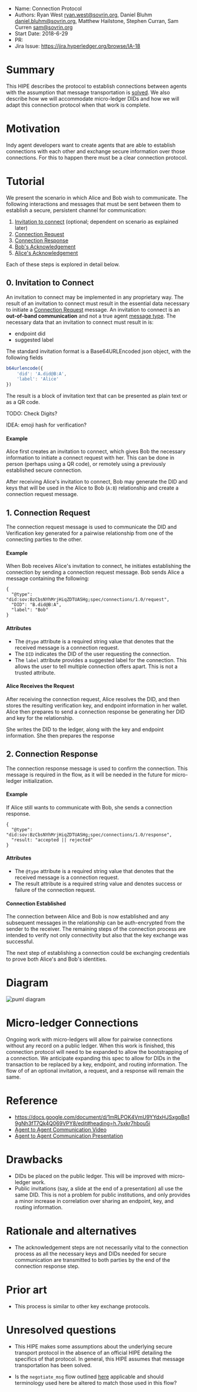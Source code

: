 - Name: Connection Protocol
- Authors: Ryan West ryan.west@sovrin.org, Daniel Bluhm daniel.bluhm@sovrin.org, Matthew Hailstone, Stephen Curran, Sam Curren <sam@sovrin.org>
- Start Date: 2018-6-29
- PR:
- Jira Issue: https://jira.hyperledger.org/browse/IA-18

# Summary
[summary]: #summary

This HIPE describes the protocol to establish connections between agents with the assumption that message transportation is [solved](https://github.com/hyperledger/indy-hipe/pull/21). We also describe how we will accommodate micro-ledger DIDs and how we will adapt this connection protocol when that work is complete.

# Motivation
[motivation]: #motivation

Indy agent developers want to create agents that are able to establish connections with each other and exchange secure information over those connections. For this to happen there must be a clear connection protocol.

# Tutorial
[tutorial]: #tutorial

We present the scenario in which Alice and Bob wish to communicate. The following interactions and messages that must be sent between them to establish a secure, persistent channel for communication:

1. [Invitation to connect](#1-invitation) (optional; dependent on scenario as explained later)
2. [Connection Request](#2-connection-request)
3. [Connection Response](#3-connection-response)
4. [Bob's Acknowledgement](#4-bobs-acknowledgement)
5. [Alice's Acknowledgement](#5-alices-acknowledgement)

Each of these steps is explored in detail below.

## 0. Invitation to Connect
[0-invitation]: #1-invitation

An invitation to connect may be implemented in any proprietary way. The result of an invitation to connect must result in the essential data necessary to initiate a [Connection Request](#2.-connection-request) message. An invitation to connect is an **out-of-band communication** and not a true agent [message type](https://github.com/hyperledger/indy-hipe/pull/19). The necessary data that an invitation to connect must result in is:
* endpoint did
* suggested label

The standard invitation format is a Base64URLEncoded json object, with the following fields

```javascript
b64urlencode({
	'did': 'A.did@B:A',
	'label': 'Alice'
})
```

The result is a block of invitation text that can be presented as plain text or as a QR code.

TODO: Check Digits?

IDEA: emoji hash for verification?


#### Example
Alice first creates an invitation to connect, which gives Bob the necessary information to initiate a connect request with her. This can be done in person (perhaps using a QR code), or remotely using a previously established secure connection.

After receiving Alice's invitation to connect, Bob may generate the DID and keys that will be used in the Alice to Bob (`A:B`) relationship and create a connection request message.


## 1. Connection Request
[1-connection-request]: #2-connection-request

The connection request message is used to communicate the DID and Verification key generated for a pairwise relationship from one of the connecting parties to the other.

#### Example
When Bob receives Alice's invitation to connect, he initiates establishing the connection by sending a connection request message. Bob sends Alice a message containing the following:

```
{
  "@type": "did:sov:BzCbsNYhMrjHiqZDTUASHg;spec/connections/1.0/request",
  "DID": "B.did@B:A",
  "label": "Bob"
}
```
#### Attributes
* The `@type` attribute is a required string value that denotes that the received message is a connection request.
* The `DID` indicates the DID of the user requesting the connection.
* The `label` attribute provides a suggested label for the connection. This allows the user to tell multiple connection offers apart. This is not a trusted attribute.

#### Alice Receives the Request
After receiving the connection request, Alice resolves the DID,  and then stores the resulting verification key, and endpoint information in her wallet. Alice then prepares to send a connection response be generating her DID and key for the relationship. 

She writes the DID to the ledger, along with the key and endpoint information. She then prepares the response

## 2. Connection Response
[2-connection-response]: #3-connection-response

The connection response message is used to confirm the connection. This message is required in the flow, as it will be needed in the future for micro-ledger initialization.

#### Example
If Alice still wants to communicate with Bob, she sends a connection response.

```
{
  "@type": "did:sov:BzCbsNYhMrjHiqZDTUASHg;spec/connections/1.0/response",
  "result: "accepted || rejected"
}
```

#### Attributes

* The `@type` attribute is a required string value that denotes that the received message is a connection request.
* The result attribute is a required string value and denotes success or failure of the connection request. 

#### Connection Established
The connection between Alice and Bob is now established and any subsequent messages in the relationship can be auth-encrypted from the sender to the receiver. The remaining steps of the connection process are intended to verify not only connectivity but also that the key exchange was successful.


The next step of establishing a connection could be exchanging credentials to prove both Alice's and Bob's identities.





# Diagram

![puml diagram](establishing_connection.svg)

# Micro-ledger Connections

Ongoing work with micro-ledgers will allow for pairwise connections without any record on a public ledger. When this work is finished, this connection protocol will need to be expanded to allow the bootstrapping of a connection. We anticipate expanding this spec to allow for DIDs in the transaction to be replaced by a key, endpoint, and routing information. The flow of of an optional invitation, a request, and a response will remain the same.

# Reference
[reference]: #reference

* https://docs.google.com/document/d/1mRLPOK4VmU9YYdxHJSxgqBp19gNh3fT7Qk4Q069VPY8/edit#heading=h.7sxkr7hbou5i
* [Agent to Agent Communication Video](https://drive.google.com/file/d/1PHAy8dMefZG9JNg87Zi33SfKkZvUvXvx/view)
* [Agent to Agent Communication Presentation](https://docs.google.com/presentation/d/1H7KKccqYB-2l8iknnSlGt7T_sBPLb9rfTkL-waSCux0/edit#slide=id.p)

# Drawbacks
[drawbacks]: #drawbacks

* DIDs be placed on the public ledger. This will be improved with micro-ledger work.
* Public invitations (say, a slide at the end of a presentation) all use the same DID. This is not a problem for public institutions, and only provides a minor increase in correlation over sharing an endpoint, key, and routing information.

# Rationale and alternatives
[alternatives]: #alternatives

- The acknowledgement steps are not necessarily vital to the connection process as all the necessary keys and DIDs needed for secure communication are transmitted to both parties by the end of the connection response step.

# Prior art
[prior-art]: #prior-art

- This process is similar to other key exchange protocols.

# Unresolved questions
[unresolved]: #unresolved-questions

- This HIPE makes some assumptions about the underlying secure transport protocol in the absence of an official HIPE detailing the specifics of that protocol. In general, this HIPE assumes that message transportation has been solved.

- Is the `negotiate_msg` flow outlined [here](https://github.com/sovrin-foundation/ssi-protocol/tree/master/flow/std/negotiate_msg) applicable and should terminology used here be altered to match those used in this flow?